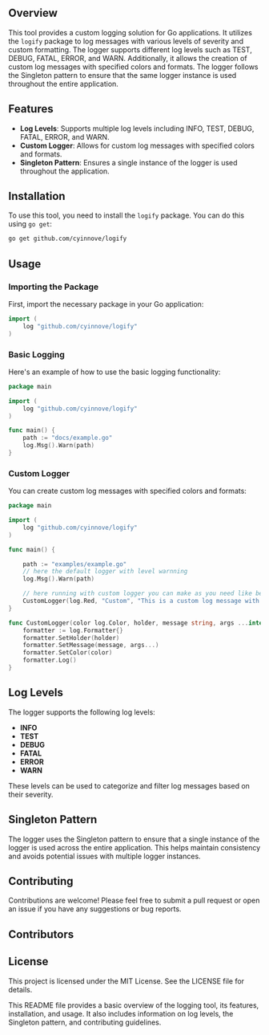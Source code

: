 ## Overview

This tool provides a custom logging solution for Go applications. It utilizes the `logify` package to log messages with various levels of severity and custom formatting. The logger supports different log levels such as TEST, DEBUG, FATAL, ERROR, and WARN. Additionally, it allows the creation of custom log messages with specified colors and formats. The logger follows the Singleton pattern to ensure that the same logger instance is used throughout the entire application.

## Features

- **Log Levels**: Supports multiple log levels including INFO, TEST, DEBUG, FATAL, ERROR, and WARN.
- **Custom Logger**: Allows for custom log messages with specified colors and formats.
- **Singleton Pattern**: Ensures a single instance of the logger is used throughout the application.

## Installation

To use this tool, you need to install the `logify` package. You can do this using `go get`:

```sh
go get github.com/cyinnove/logify
```

## Usage

### Importing the Package

First, import the necessary package in your Go application:

```go
import (
    log "github.com/cyinnove/logify"
)
```

### Basic Logging

Here's an example of how to use the basic logging functionality:

```go
package main

import (
    log "github.com/cyinnove/logify"
)

func main() {
    path := "docs/example.go"
    log.Msg().Warn(path)
}
```

### Custom Logger

You can create custom log messages with specified colors and formats:

```go
package main

import (
    log "github.com/cyinnove/logify"
)

func main() {

    path := "examples/example.go"
    // here the default logger with level warnning 
    log.Msg().Warn(path)

    // here running with custom logger you can make as you need like below.
    CustomLogger(log.Red, "Custom", "This is a custom log message with color %s", "Red")
}

func CustomLogger(color log.Color, holder, message string, args ...interface{}) {
    formatter := log.Formatter{}
    formatter.SetHolder(holder)
    formatter.SetMessage(message, args...)
    formatter.SetColor(color)
    formatter.Log()
}
```

## Log Levels

The logger supports the following log levels:
- **INFO**
- **TEST**
- **DEBUG**
- **FATAL**
- **ERROR**
- **WARN**

These levels can be used to categorize and filter log messages based on their severity.

## Singleton Pattern

The logger uses the Singleton pattern to ensure that a single instance of the logger is used across the entire application. This helps maintain consistency and avoids potential issues with multiple logger instances.

## Contributing

Contributions are welcome! Please feel free to submit a pull request or open an issue if you have any suggestions or bug reports.

## Contributors




## License

This project is licensed under the MIT License. See the LICENSE file for details.



This README file provides a basic overview of the logging tool, its features, installation, and usage. It also includes information on log levels, the Singleton pattern, and contributing guidelines.